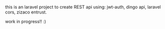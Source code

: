 this is an laravel project to create REST api using:
jwt-auth,
dingo api,
laravel cors,
zizaco entrust.


work in progress!! :)